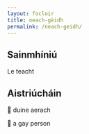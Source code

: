 ```yaml
---
layout: focloir
title: neach-gèidh
permalink: /neach-geidh/
---
```


## Sainmhíniú

Le teacht

## Aistriúcháin

&#x1f3f4;&#xe0067;&#xe0062;&#xe0073;&#xe0063;&#xe0074;&#xe007f; duine aerach

&#x1f3f4;&#xe0067;&#xe0062;&#xe0065;&#xe006e;&#xe0067;&#xe007f; a gay person